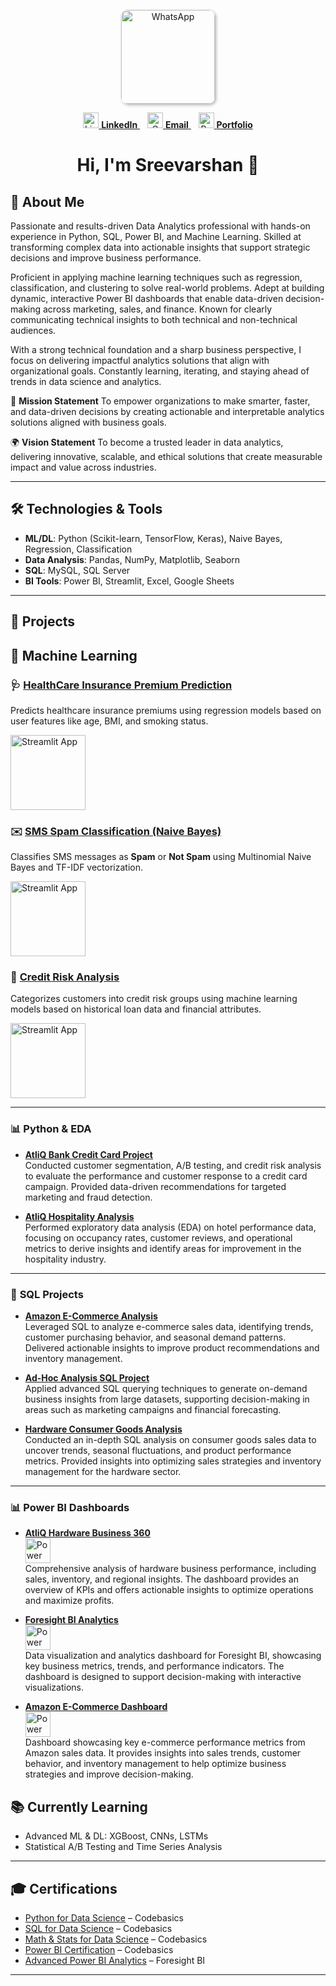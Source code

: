 <p align="center">
  <a href="https://wa.me/your-whatsapp-number">
    <img src="https://github.com/user-attachments/assets/198cb09b-595b-4e9c-98c5-e6265434c392" 
         alt="WhatsApp" 
         title="Click to chat on WhatsApp" 
         width="150" 
         style="border-radius: 10px; box-shadow: 2px 2px 5px rgba(0,0,0,0.3);" />
  </a>
</p>

<p align="center">
  <a href="https://www.linkedin.com/public-profile/settings?trk=d_flagship3_profile_self_view_public_profile" target="_blank">
    <img src="https://github.com/user-attachments/assets/39275837-813c-449f-8e57-b07d4d960102" alt="LinkedIn" width="25" />
    <strong>LinkedIn</strong>
  </a> &nbsp;&nbsp;
  <a href="mailto:itssreevarshan@gmail.com" target="_blank">
    <img src="https://github.com/user-attachments/assets/4dbcff72-493f-4f53-8455-bb5f92aedbbb" alt="Gmail" width="25" />
    <strong>Email</strong>
  </a> &nbsp;&nbsp;
  <a href="https://codebasics.io/portfolio/Sreevarshan-Sivaganam" target="_blank">
    <img src="https://github.com/user-attachments/assets/fbcd53d6-bec9-491d-821b-c70008275dcf" alt="Portfolio" width="25" />
    <strong>Portfolio</strong>
  </a>
</p>

<h1 align="center">Hi, I'm Sreevarshan 👋</h1>

## 🧠 About Me

Passionate and results-driven Data Analytics professional with hands-on experience in Python, SQL, Power BI, and Machine Learning. Skilled at transforming complex data into actionable insights that support strategic decisions and improve business performance.

Proficient in applying machine learning techniques such as regression, classification, and clustering to solve real-world problems. Adept at building dynamic, interactive Power BI dashboards that enable data-driven decision-making across marketing, sales, and finance. Known for clearly communicating technical insights to both technical and non-technical audiences.

With a strong technical foundation and a sharp business perspective, I focus on delivering impactful analytics solutions that align with organizational goals. Constantly learning, iterating, and staying ahead of trends in data science and analytics.

🚀 **Mission Statement**
To empower organizations to make smarter, faster, and data-driven decisions by creating actionable and interpretable analytics solutions aligned with business goals.

🌍 **Vision Statement**
To become a trusted leader in data analytics, delivering innovative, scalable, and ethical solutions that create measurable impact and value across industries.

---

## 🛠️ Technologies & Tools

- **ML/DL**: Python (Scikit-learn, TensorFlow, Keras), Naive Bayes, Regression, Classification  
- **Data Analysis**: Pandas, NumPy, Matplotlib, Seaborn  
- **SQL**: MySQL, SQL Server  
- **BI Tools**: Power BI, Streamlit, Excel, Google Sheets  

---

## 🚀 Projects

## 🔬 Machine Learning 

### 🩺 [HealthCare Insurance Premium Prediction](https://github.com/Sreevarshan-fin/HealthCare-Insurance-Premium-Prediction)

Predicts healthcare insurance premiums using regression models based on user features like age, BMI, and smoking status.

<p>
  <a href="https://ml-healthcare-premium-prediction-7qrpw78zqct4zhdm7u8v2d.streamlit.app/" target="_blank">
    <img src="https://streamlit.io/images/brand/streamlit-logo-primary-colormark-darktext.png" alt="Streamlit App" width="120"/>
  </a>
</p>


### ✉️ [SMS Spam Classification (Naive Bayes)](https://github.com/Sreevarshan-fin/SMS-Spam-Classification-Using-Naive-Bayes)

Classifies SMS messages as **Spam** or **Not Spam** using Multinomial Naive Bayes and TF-IDF vectorization.

<p>
  <a href="https://sms-spam-classification-using-naive-bayes-sjwvf85xws5rdvz86bz3.streamlit.app/" target="_blank">
    <img src="https://streamlit.io/images/brand/streamlit-logo-primary-colormark-darktext.png" alt="Streamlit App" width="120"/>
  </a>
</p>



### 🏦 [Credit Risk Analysis](https://github.com/Sreevarshan-fin/Credit-Risk-Analysis)

Categorizes customers into credit risk groups using machine learning models based on historical loan data and financial attributes.

<p>
  <a href="https://credit-risk-analysis-jj3vtj43niyqoxbokhujxx.streamlit.app/" target="_blank">
    <img src="https://streamlit.io/images/brand/streamlit-logo-primary-colormark-darktext.png" alt="Streamlit App" width="120"/>
  </a>
</p>


---

### 📊 **Python & EDA**

- **[AtliQ Bank Credit Card Project](https://github.com/Sreevarshan-fin/AtliQ-Bank--Credit-Card-Project)**  
  Conducted customer segmentation, A/B testing, and credit risk analysis to evaluate the performance and customer response to a credit card campaign. Provided data-driven recommendations for targeted marketing and fraud detection.

- **[AtliQ Hospitality Analysis](https://github.com/Sreevarshan-fin/AtliQ-Hospitality-Analysis)**  
  Performed exploratory data analysis (EDA) on hotel performance data, focusing on occupancy rates, customer reviews, and operational metrics to derive insights and identify areas for improvement in the hospitality industry.

---

### 🧮 **SQL Projects**

- **[Amazon E-Commerce Analysis](https://github.com/Sreevarshan-fin/SQL-Project---Amazon-E-Commerce)**  
  Leveraged SQL to analyze e-commerce sales data, identifying trends, customer purchasing behavior, and seasonal demand patterns. Delivered actionable insights to improve product recommendations and inventory management.

- **[Ad-Hoc Analysis SQL Project](https://github.com/Sreevarshan-fin/SQL-Project-Ad-Hoc-Analysis)**  
  Applied advanced SQL querying techniques to generate on-demand business insights from large datasets, supporting decision-making in areas such as marketing campaigns and financial forecasting.

- **[Hardware Consumer Goods Analysis](https://github.com/Sreevarshan-fin/AtliQ-Hardware-Consumer-Goods-Analysis-FY2020-2021-)**  
  Conducted an in-depth SQL analysis on consumer goods sales data to uncover trends, seasonal fluctuations, and product performance metrics. Provided insights into optimizing sales strategies and inventory management for the hardware sector.

---

### 📊 **Power BI Dashboards**

- **[AtliQ Hardware Business 360](https://github.com/Sreevarshan-fin/AtliQ-Hardware-Business-360)**  
  [<img src="https://img.icons8.com/color/48/000000/power-bi.png" alt="Power BI Live App" title="View Power BI Dashboard" width="40"/>](https://app.powerbi.com/view?r=eyJrIjoiZmI3MDQwMjktZTA3Zi00ZmM3LWIyNzQtZmEzZmNhMjBiM2U1IiwidCI6ImM2ZTU0OWIzLTVmNDUtNDAzMi1hYWU5LWQ0MjQ0ZGM1YjJjNCJ9)  
  Comprehensive analysis of hardware business performance, including sales, inventory, and regional insights. The dashboard provides an overview of KPIs and offers actionable insights to optimize operations and maximize profits.

- **[Foresight BI Analytics](https://github.com/Sreevarshan-fin/Foresight-BI-Analytics)**  
  [<img src="https://img.icons8.com/color/48/000000/power-bi.png" alt="Power BI Live App" title="View Power BI Dashboard" width="40"/>](https://app.powerbi.com/view?r=eyJrIjoiYmYwZmY2MDctYzkwZi00ZWZmLWJiZjItNDA0NzY0YjdhNWY4IiwidCI6ImM2ZTU0OWIzLTVmNDUtNDAzMi1hYWU5LWQ0MjQ0ZGM1YjJjNCJ9)  
  Data visualization and analytics dashboard for Foresight BI, showcasing key business metrics, trends, and performance indicators. The dashboard is designed to support decision-making with interactive visualizations.

- **[Amazon E-Commerce Dashboard](https://github.com/Sreevarshan-fin/SQL-Project---Amazon-E-Commerce)**  
  [<img src="https://img.icons8.com/color/48/000000/power-bi.png" alt="Power BI Live App" title="View Power BI Dashboard" width="40"/>](https://app.powerbi.com/view?r=eyJrIjoiODNjNjllNmUtOTg3My00NDU4LWFjOGMtNjQ1NmVjZGI3MWNmIiwidCI6ImM2ZTU0OWIzLTVmNDUtNDAzMi1hYWU5LWQ0MjQ0ZGM1YjJjNCJ9)  
  Dashboard showcasing key e-commerce performance metrics from Amazon sales data. It provides insights into sales trends, customer behavior, and inventory management to help optimize business strategies and improve decision-making.


## 📚 Currently Learning

- Advanced ML & DL: XGBoost, CNNs, LSTMs  
- Statistical A/B Testing and Time Series Analysis  

---

## 🎓 Certifications

- [Python for Data Science](https://codebasics.io/certificate/CB-48-495191) – Codebasics  
- [SQL for Data Science](https://codebasics.io/certificate/CB-50-495191) – Codebasics  
- [Math & Stats for Data Science](https://codebasics.io/certificate/CB-63-495191) – Codebasics  
- [Power BI Certification](https://codebasics.io/certificate/CB-49-495191) – Codebasics  
- [Advanced Power BI Analytics](https://training.foresightbi.com.ng/certificates/rihluvmyez) – Foresight BI  

---


